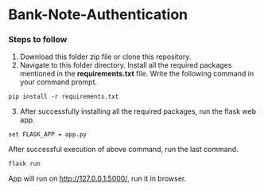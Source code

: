 # Bank-Note-Authentication

### Steps to follow
1. Download this folder zip file or clone this repository.
2. Navigate to this folder directory. 
Install all the required packages mentioned in the **requirements.txt** file. 
Write the following command in your command prompt.
```
pip install -r requirements.txt
```
3. After successfully installing all the required packages, run the flask web app.
```
set FLASK_APP = app.py
```
After successful execution of above command, run the last command.
```
flask run
```
App will run on http://127.0.0.1:5000/, run it in browser.
